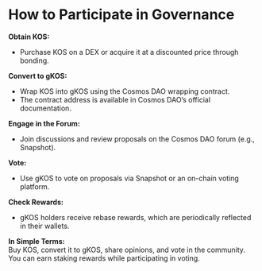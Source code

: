 # How to Participate in Governance

**Obtain KOS:**

* Purchase KOS on a DEX or acquire it at a discounted price through bonding.



**Convert to gKOS:**

* Wrap KOS into gKOS using the Cosmos DAO wrapping contract.
* The contract address is available in Cosmos DAO’s official documentation.



**Engage in the Forum:**

* Join discussions and review proposals on the Cosmos DAO forum (e.g., Snapshot).



**Vote:**

* Use gKOS to vote on proposals via Snapshot or an on-chain voting platform.



**Check Rewards:**

* gKOS holders receive rebase rewards, which are periodically reflected in their wallets.



**In Simple Terms:**\
Buy KOS, convert it to gKOS, share opinions, and vote in the community. You can earn staking rewards while participating in voting.

